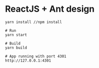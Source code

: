 # ReactJS + Ant design

```
yarn install //npm install

# Run
yarn start

# Build
yarn build

# App running with port 4301
http://127.0.0.1:4301
```
